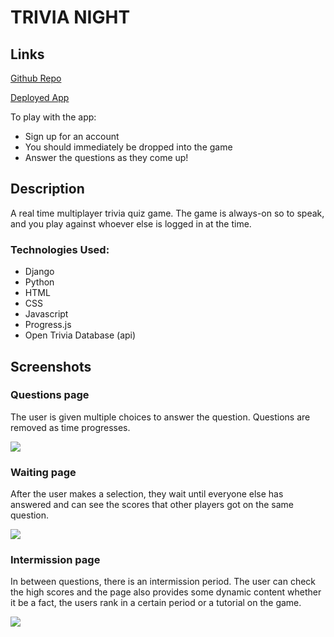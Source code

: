 # TRIVIA NIGHT

## Links

[Github Repo](https://github.com/conspop/trivia_night)

[Deployed App](https://trivia-night-django-app.herokuapp.com)

To play with the app:
- Sign up for an account
- You should immediately be dropped into the game
- Answer the questions as they come up!

## Description

A real time multiplayer trivia quiz game. The game is always-on so to speak, and you play against whoever else is logged in at the time.

### Technologies Used:
- Django
- Python
- HTML
- CSS
- Javascript
- Progress.js
- Open Trivia Database (api)

## Screenshots

### Questions page

The user is given multiple choices to answer the question. Questions are removed as time progresses.

<img src='https://github.com/conspop/trivia_night/blob/main_app/static/imgs/question-page.png'>

### Waiting page

After the user makes a selection, they wait until everyone else has answered and can see the scores that other players got on the same question.

<img src='https://github.com/conspop/trivia_night/blob/main_app/static/imgs/waiting-page.png'>

### Intermission page

In between questions, there is an intermission period. The user can check the high scores and the page also provides some dynamic content whether it be a fact, the users rank in a certain period or a tutorial on the game.

<img src='https://github.com/conspop/trivia_night/blob/main_app/static/imgs/intermission-page.png'>
